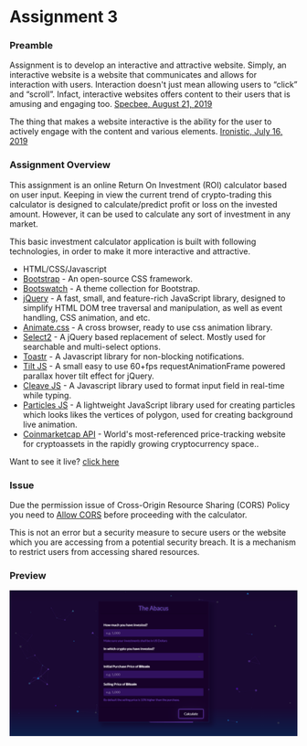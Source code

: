 # Assignment 3

### Preamble

Assignment is to develop an interactive and attractive website. Simply, an interactive website is a website that communicates and allows for interaction with users. Interaction doesn't just mean allowing users to “click” and “scroll”. Infact, interactive websites offers content to their users that is amusing and engaging too. [Specbee, August 21, 2019](https://www.specbee.com/blogs/how-make-interactive-websites-and-why-you-need-one "Specbee, August 21, 2019")

The thing that makes a website interactive is the ability for the user to actively engage with the content and various elements. [Ironistic, July 16, 2019](https://www.ironistic.com/insights/interactive-website-design-benefits/ "Ironistic, July 16, 2019")

### Assignment Overview

This assignment is an online Return On Investment (ROI) calculator based on user input. Keeping in view the current trend of crypto-trading this calculator is designed to calculate/predict profit or loss on the invested amount. However, it can be used to calculate any sort of investment in any market.

This basic investment calculator application is built with following technologies, in order to make it more interactive and attractive.

- HTML/CSS/Javascript
- [Bootstrap](https://getbootstrap.com/ "Bootstrap") - An open-source CSS framework.
- [Bootswatch](https://bootswatch.com/ "Bootswatch") - A theme collection for Bootstrap.
- [jQuery](https://jquery.com/ "jQuery") - A fast, small, and feature-rich JavaScript library, designed to simplify HTML DOM tree traversal and manipulation, as well as event handling, CSS animation, and etc.
- [Animate.css](https://animate.style/ "Animate.css") - A cross browser, ready to use css animation library.
- [Select2](https://select2.org/ "Select2") - A jQuery based replacement of select. Mostly used for searchable and multi-select options.
- [Toastr](https://codeseven.github.io/toastr/ "Toastr") - A Javascript library for non-blocking notifications.
- [Tilt JS](https://gijsroge.github.io/tilt.js/ "Tilt JS") - A small easy to use 60+fps requestAnimationFrame powered parallax hover tilt effect for jQuery.
- [Cleave JS](https://nosir.github.io/cleave.js/ "Cleave") - A Javascript library used to format input field in real-time while typing.
- [Particles JS](https://vincentgarreau.com/particles.js/ "Particles JS") - A lightweight JavaScript library used for creating particles which looks likes the vertices of polygon, used for creating background live animation.
- [Coinmarketcap API](https://coinmarketcap.com/ "Coinmarketcap API") - World's most-referenced price-tracking website for cryptoassets in the rapidly growing cryptocurrency space..

Want to see it live? [click here](https://theabacus.netlify.app/ "click here")

### Issue

Due the permission issue of Cross-Origin Resource Sharing (CORS) Policy you need to [Allow CORS](https://cors-anywhere.herokuapp.com/corsdemo "Allow CORS") before proceeding with the calculator.

This is not an error but a security measure to secure users or the website which you are accessing from a potential security breach. It is a mechanism to restrict users from accessing shared resources.

### Preview

[![Webpage Preview](./asset/imgs/site-preview.png "Webpage Preview")](https://theabacus.netlify.app/ "Webpage Preview")
